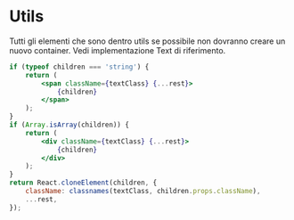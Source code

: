 # Utils

Tutti gli elementi che sono dentro utils se possibile non dovranno creare un nuovo container. Vedi implementazione Text di riferimento.

```jsx
if (typeof children === 'string') {
    return (
        <span className={textClass} {...rest}>
            {children}
        </span>
    );
}
if (Array.isArray(children)) {
    return (
        <div className={textClass} {...rest}>
            {children}
        </div>
    );
}
return React.cloneElement(children, {
    className: classnames(textClass, children.props.className),
    ...rest,
});
```